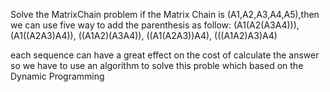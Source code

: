 Solve the MatrixChain problem
if the Matrix Chain is (A1,A2,A3,A4,A5),then we can use
five way to add the parenthesis as follow:
(A1(A2(A3A4))),
(A1((A2A3)A4)),
((A1A2)(A3A4)),
((A1(A2A3))A4),
(((A1A2)A3)A4)

each sequence can have a great effect on the cost of calculate the answer
so we have to use an algorithm to solve this proble which based on the 
Dynamic Programming
